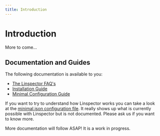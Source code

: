 ```yaml
---
title: Introduction
---
```


# Introduction

More to come...

## Documentation and Guides

The following documentation is available to you:

- <a href="/faq/">The Linspector FAQ's</a>
- <a href="/installation-guide/">Installation Guide</a>
- <a href="/minimal-configuration-guide/">Minimal Configuration Guide</a>

If you want to try to understand how Linspector works you can take a look at the <a href="https://github.com/linspector/linspector/blob/master/examples/minimal.json" class="ext">minimal.json configuration file</a>. It really shows up what is currently possible with Linspector but is not documented. Please ask us if you want to know more.

More documentation will follow ASAP! It is a work in progress.
